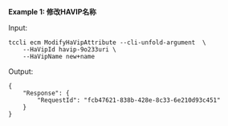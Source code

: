 **Example 1: 修改HAVIP名称**



Input: 

```
tccli ecm ModifyHaVipAttribute --cli-unfold-argument  \
    --HaVipId havip-9o233uri \
    --HaVipName new+name
```

Output: 
```
{
    "Response": {
        "RequestId": "fcb47621-838b-428e-8c33-6e210d93c451"
    }
}
```

